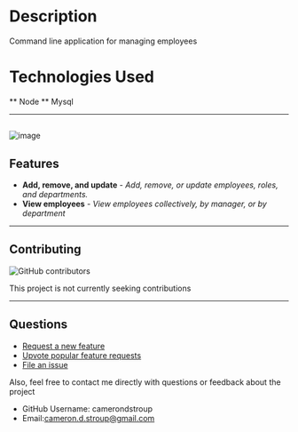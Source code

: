 # Description
Command line application for managing employees  

# Technologies Used
** Node
** Mysql


---
## 
![image](https://user-images.githubusercontent.com/90347622/169601510-db831d26-e43d-45a8-aa67-772980bc6615.png)



    



## Features
- **Add, remove, and update** - *Add, remove, or update employees, roles, and  departments.*
- **View employees** - *View employees collectively, by manager, or by department*



---
## Contributing
![GitHub contributors](https://img.shields.io/github/contributors/jscottrumptz/employee-tracker)

This project is not currently seeking contributions

---
## Questions

- [Request a new feature](mailto:jscott@rumptz.tech?subject=Feature%20request%20for%20employee-tracker)
- [Upvote popular feature requests](https://github.com/jscottrumptz/employee-tracker/issues?q=is%3Aopen+is%3Aissue+label%3Afeature-request+sort%3Areactions-%2B1-desc?target=_blank)
- [File an issue](https://github.com/jscottrumptz/employee-tracker/issues/new/?target=_blank)

Also, feel free to contact me directly with questions or feedback about the project
- GitHub Username: camerondstroup
- Email:cameron.d.stroup@gmail.com
